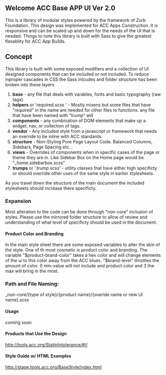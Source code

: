 Welcome ACC Base APP UI Ver 2.0
-------------------
This is a library of modular styles powered by the framework of Zurb Foundation. This design was implemented for ACC Apps Construction. It is responsive and can be scaled up and down for the needs of the UI that is needed. Things to note this library is built with Sass to give the greatest flexablity for ACC App Builds. 

## Concept
This library is built with some exposed modifiers and a collection of UI designed components that can be included or not included. To reduce inproper cascades in CSS the Sass inlcudes and folder structure has been broken into these layers

1. __base__ - any file that deals with varables, fonts and basic typography (raw tags).
2. __helpers__ or 'required.scss ' - Mostly mixens but some files that have "required" in the name are needed for other files to functions. any file that have been named with "trump" will
3. __components__ - any combination of DOM elements that make up a widget, nav, or collection of tags.
4. __vendor__ - Any included style from a javascript or framework that needs an override to be inline with ACC standards.
5. __structure__ - Non-Styling Pure Page Layout Code.  Balanced Columns, Sidebars, Page Spacing etc...
6. __views__ - Overrides of components when in specific cases of the page or theme they are in. Like Sidebar Box on the Home page would be "_home.sidebarbox.scss"
7. __trumps__ or '.trump.scss' - utility classes that have either high specificty or should override other uses of the same style in earlier stylesheets.  

As you travel down the structure of the main document the included stylesheets should increase there specificty. 


### Expansion
Most alteration to the code can be done through "non-core" inclusion of styles. Please use the mirrored folder structure to allow of review and understanding of what level of specificty should be used in the document. 

#### Product Color and Branding
In the main style sheet there are some exposed variables to alter the skin of the style.  One of th most cosmetic is product color and branding. The variable "$product-brand-color" takes a hex color and will change elements of the ui to this color away from the ACC blues. "$brand-level" throttles the amount of color.   0 min-value  will not include and product color and 3 the max will bring in the most. 


### Path and File Naming:
_non-core/{type of style}/{product name}/{overide name or new UI name}.scss  

#### Usage
coming soon


#### Products that Use the Design
http://tools.acc.org/StatinIntolerance/#!/


#### Style Guide w/ HTML Examples
http://stage.tools.acc.org/BaseStyle/index.html
